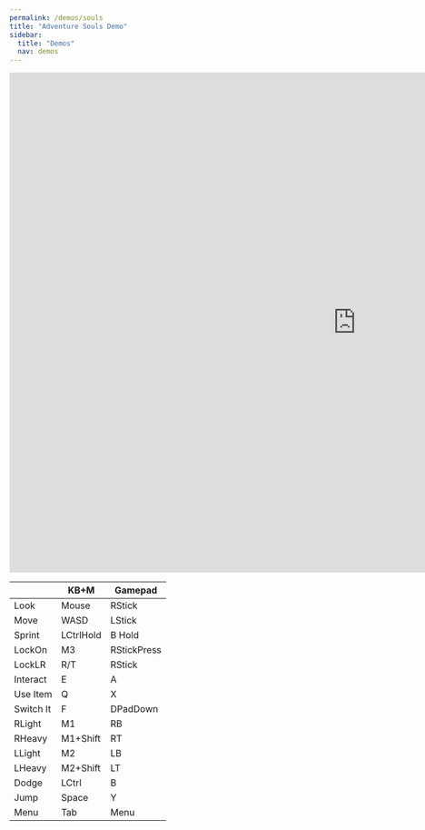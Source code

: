 ```yaml
---
permalink: /demos/souls
title: "Adventure Souls Demo"
sidebar:
  title: "Demos"
  nav: demos
---
```


<iframe frameborder="0" src="https://itch.io/embed-upload/5515849?color=000000" allowfullscreen="" width="1220" height="880"><a href="https://softleitner.itch.io/aak-adventuresouls-demo">Play AAK AdventureSouls Demo on itch.io</a></iframe>

|         |KB+M     |Gamepad    |
|---------|---------|-----------|
|Look     |Mouse    |RStick     |
|Move     |WASD     |LStick     |
|Sprint   |LCtrlHold|B Hold     |
|LockOn   |M3       |RStickPress|
|LockLR   |R/T      |RStick     |
|Interact |E        |A          |
|Use Item |Q        |X          |
|Switch It|F        |DPadDown   |
|RLight   |M1       |RB         |
|RHeavy   |M1+Shift |RT         |
|LLight   |M2       |LB         |
|LHeavy   |M2+Shift |LT         |
|Dodge    |LCtrl    |B          |
|Jump     |Space    |Y          |
|Menu     |Tab      |Menu       |